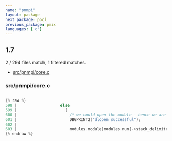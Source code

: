 ```yaml
---
name: "pnmpi"
layout: package
next_package: pocl
previous_package: pmix
languages: ['c']
---
```

## 1.7
2 / 294 files match, 1 filtered matches.

 - [src/pnmpi/core.c](#srcpnmpicorec)

### src/pnmpi/core.c

```c

{% raw %}
598 |                   else
599 |                     {
600 |                       /* we could open the module - hence we are good to go */
601 |                       DBGPRINT2("dlopen successful");
602 | 
603 |                       modules.module[modules.num]->stack_delimiter = 0;
{% endraw %}

```
